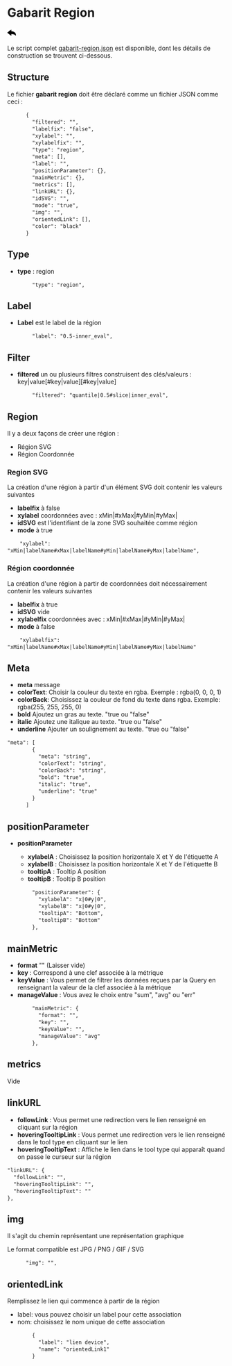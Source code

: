 # Gabarit Region

[![](../../screenshots/other/Go-back.png)](README.md)

Le script complet [gabarit-region.json](../../resource/sampleJson/gabarit-region.json) est disponible, dont les détails de construction se trouvent ci-dessous.


## Structure

Le fichier **gabarit region** doit être déclaré comme un fichier JSON comme ceci :


```
      {
        "filtered": "",
        "labelfix": "false",
        "xylabel": "",
        "xylabelfix": "",
        "type": "region",
        "meta": [],
        "label": "",
        "positionParameter": {},
        "mainMetric": {},
        "metrics": [],
        "linkURL": {},
        "idSVG": "",
        "mode": "true",
        "img": "",
        "orientedLink": [],
        "color": "black"
      }
```

## Type

- **type** : region


```
        "type": "region",
```


## Label

- **Label** est le label de la région

```
        "label": "0.5-inner_eval",
```



## Filter

- **filtered** un ou plusieurs filtres construisent des clés/valeurs : key|value[#key|value][#key|value]

```
        "filtered": "quantile|0.5#slice|inner_eval",
```


## Region

Il y a deux façons de créer une région :

- Région SVG
- Région Coordonnée


### Region SVG

La création d'une région à partir d'un élément SVG doit contenir les valeurs suivantes


- **labelfix** à false
- **xylabel** coordonnées avec : xMin|<value>#xMax|<value>#yMin|<value>#yMax|<value>
- **idSVG** est l'identifiant de la zone SVG souhaitée comme région
- **mode** à true

```
    "xylabel": "xMin|labelName#xMax|labelName#yMin|labelName#yMax|labelName",

```

### Région coordonnée

La création d'une région à partir de coordonnées doit nécessairement contenir les valeurs suivantes

- **labelfix** à true
- **idSVG** vide
- **xylabelfix** coordonnées avec : xMin|<value>#xMax|<value>#yMin|<value>#yMax|<value>
- **mode** à false


```
    "xylabelfix": "xMin|labelName#xMax|labelName#yMin|labelName#yMax|labelName"

```


## Meta


- **meta** message
- **colorText**: Choisir la couleur du texte en rgba. Exemple : rgba(0, 0, 0, 1)
- **colorBack**: Choisissez la couleur de fond du texte dans rgba. Exemple: rgba(255, 255, 255, 0)
- **bold** Ajoutez un gras au texte. "true ou "false"
- **italic** Ajoutez une italique au texte. "true ou "false"
- **underline** Ajouter un soulignement au texte. "true ou "false"


```
"meta": [
        {
          "meta": "string",
          "colorText": "string",
          "colorBack": "string",
          "bold": "true",
          "italic": "true",
          "underline": "true"
        }
      ]
```



## positionParameter

- **positionParameter**

  - **xylabelA** : Choisissez la position horizontale X et Y de l'étiquette A
  - **xylabelB** : Choisissez la position horizontale X et Y de l'étiquette B
  - **tooltipA** : Tooltip A position
  - **tooltipB** : Tooltip B position

```
        "positionParameter": {
          "xylabelA": "x|0#y|0",
          "xylabelB": "x|0#y|0",
          "tooltipA": "Bottom",
          "tooltipB": "Bottom"
        },
```


## mainMetric

  - **format** "" (Laisser vide)
  - **key** : Correspond à une clef associée à la métrique
  - **keyValue** : Vous permet de filtrer les données reçues par la Query en renseignant la valeur de la clef associée à la métrique
  - **manageValue** : Vous avez le choix entre "sum", "avg" ou "err"
  
```
        "mainMetric": {
          "format": "",
          "key": "",
          "keyValue": "",
          "manageValue": "avg"
        },
```

## metrics

Vide


## linkURL


  - **followLink** : Vous permet une redirection vers le lien renseigné en cliquant sur la région
  - **hoveringTooltipLink** : Vous permet une redirection vers le lien renseigné dans le tool type en cliquant sur le lien
  - **hoveringTooltipText** : Affiche le lien dans le tool type qui apparaît quand on passe le curseur sur la région


```
"linkURL": {
  "followLink": "",
  "hoveringTooltipLink": "",
  "hoveringTooltipText": ""
},

```

## img

Il s'agit du chemin représentant une représentation graphique

Le format compatible est JPG / PNG / GIF / SVG

```
      "img": "",
```

## orientedLink

Remplissez le lien qui commence à partir de la région

   - label: vous pouvez choisir un label pour cette association
   - nom: choisissez le nom unique de cette association

```
        {
          "label": "lien device",
          "name": "orientedLink1"
        }
```

